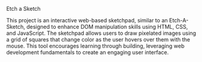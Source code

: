 Etch a Sketch

This project is an interactive web-based sketchpad, similar to an Etch-A-Sketch, designed to enhance DOM manipulation skills using HTML, CSS, and JavaScript. The sketchpad allows users to draw pixelated images using a grid of squares that change color as the user hovers over them with the mouse. This tool encourages learning through building, leveraging web development fundamentals to create an engaging user interface.
